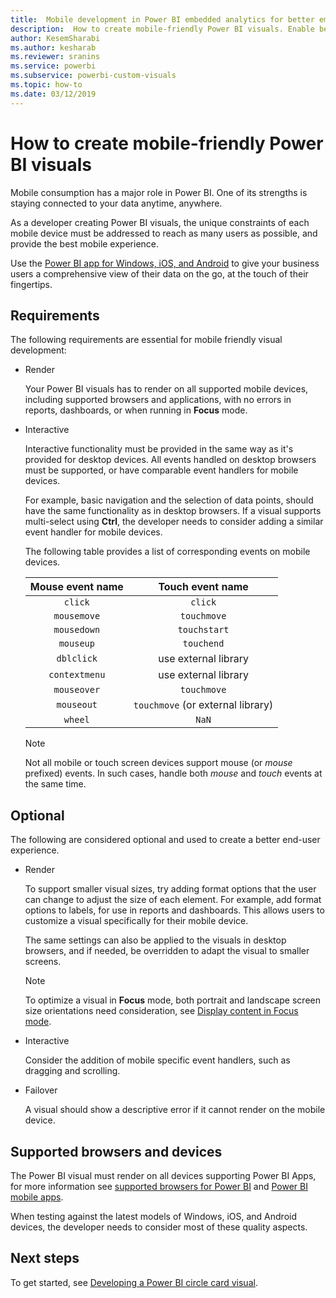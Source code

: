 ```yaml
---
title:  Mobile development in Power BI embedded analytics for better embedded BI insights
description:  How to create mobile-friendly Power BI visuals. Enable better embedded BI insights using Power BI embedded analytics.
author: KesemSharabi
ms.author: kesharab
ms.reviewer: sranins
ms.service: powerbi
ms.subservice: powerbi-custom-visuals
ms.topic: how-to
ms.date: 03/12/2019
---
```

# How to create mobile-friendly Power BI visuals
Mobile consumption has a major role in Power BI. One of its strengths is staying connected to your data anytime, anywhere.

As a developer creating Power BI visuals, the unique constraints of each mobile device must be addressed to reach as many users as possible, and provide the best mobile experience.

Use the [Power BI app for Windows, iOS, and Android](../../consumer/mobile/mobile-apps-for-mobile-devices.md) to give your business users a comprehensive view of their data on the go, at the touch of their fingertips.

## Requirements

The following requirements are essential for mobile friendly visual development:

- Render

  Your Power BI visuals has to render on all supported mobile devices, including supported browsers and applications, with no errors in reports, dashboards, or when running in **Focus** mode. 

- Interactive

  Interactive functionality must be provided in the same way as it's provided for desktop devices. All events handled on desktop browsers must be supported, or have comparable event handlers for mobile devices.
  
  For example, basic navigation and the selection of data points, should have the same functionality as in desktop browsers. If a visual supports multi-select using **Ctrl**, the developer needs to consider adding a similar event handler for mobile devices.

  The following table provides a list of corresponding events on mobile devices.

  | Mouse event name | Touch event name |
  |:----------------:|:----------------:|
  | `click` | `click` |
  | `mousemove` | `touchmove` |
  | `mousedown` | `touchstart` |
  | `mouseup` | `touchend` |
  | `dblclick` | use external library |
  | `contextmenu` | use external library |
  | `mouseover` | `touchmove` |
  | `mouseout` | `touchmove` (or external library) |
  | `wheel` | `NaN` |

  > [!NOTE]
  > Not all mobile or touch screen devices support mouse (or *mouse* prefixed) events. In such cases, handle both *mouse* and *touch* events at the same time.

## Optional
The following are considered optional and used to create a better end-user experience.

- Render

  To support smaller visual sizes, try adding format options that the user can change to adjust the size of each element. For example, add format options to labels, for use in reports and dashboards. This allows users to customize a visual specifically for their mobile device.
  
  The same settings can also be applied to the visuals in desktop browsers, and if needed, be overridden to adapt the visual to smaller screens.

  > [!NOTE]
  > To optimize a visual in **Focus** mode, both portrait and landscape screen size orientations need consideration, see [Display content in Focus mode](../../consumer/end-user-focus.md).

- Interactive

  Consider the addition of mobile specific event handlers, such as dragging and scrolling.

- Failover

  A visual should show a descriptive error if it cannot render on the mobile device.

## Supported browsers and devices
The Power BI visual must render on all devices supporting Power BI Apps, for more information see [supported browsers for Power BI](../../fundamentals/power-bi-browsers.md) and [Power BI mobile apps](../../consumer/mobile/mobile-apps-for-mobile-devices.md).

When testing against the latest models of Windows, iOS, and Android devices, the developer needs to consider most of these quality aspects.

## Next steps
To get started, see [Developing a Power BI circle card visual](./develop-circle-card.md).